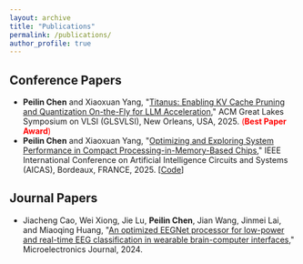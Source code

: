 ```yaml
---
layout: archive
title: "Publications"
permalink: /publications/
author_profile: true
---
```


## Conference Papers

* **Peilin Chen** and Xiaoxuan Yang, "[Titanus: Enabling KV Cache Pruning and Quantization On-the-Fly for LLM Acceleration](https://arxiv.org/abs/2505.17787)," ACM Great Lakes Symposium on VLSI (GLSVLSI), New Orleans, USA, 2025. <span style="color: red;">(**Best Paper Award**)</span>
* **Peilin Chen** and Xiaoxuan Yang, "[Optimizing and Exploring System Performance in Compact Processing-in-Memory-Based Chips](https://arxiv.org/abs/2502.21259)," IEEE International Conference on Artificial Intelligence Circuits and Systems (AICAS), Bordeaux, FRANCE, 2025. [[Code](https://github.com/peilin-chen/Compact-PIM-based-Design)]

## Journal Papers

* Jiacheng Cao, Wei Xiong, Jie Lu, **Peilin Chen**, Jian Wang, Jinmei Lai, and Miaoqing Huang, "[An optimized EEGNet processor for low-power and real-time EEG classification in wearable brain-computer interfaces](https://www.sciencedirect.com/science/article/pii/S0026269224000466)," Microelectronics Journal, 2024.
